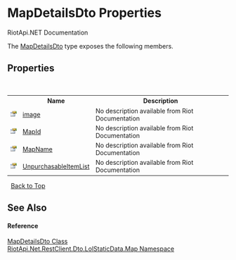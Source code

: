 # MapDetailsDto Properties
RiotApi.NET Documentation 

The <a href="f35130bd-e8eb-5fda-85c6-aff05bbe354e">MapDetailsDto</a> type exposes the following members.


## Properties
&nbsp;<table><tr><th></th><th>Name</th><th>Description</th></tr><tr><td>![Public property](media/pubproperty.gif "Public property")</td><td><a href="bca3c754-dd80-6f9a-2bac-81516e173c79">image</a></td><td>
No description available from Riot Documentation</td></tr><tr><td>![Public property](media/pubproperty.gif "Public property")</td><td><a href="46949aab-55c4-d573-b72c-a25ba9a7742f">MapId</a></td><td>
No description available from Riot Documentation</td></tr><tr><td>![Public property](media/pubproperty.gif "Public property")</td><td><a href="931bdb99-74f5-c91f-a6b6-1bbd5b522c48">MapName</a></td><td>
No description available from Riot Documentation</td></tr><tr><td>![Public property](media/pubproperty.gif "Public property")</td><td><a href="05737a18-3d34-8ecf-078d-66a9208506d3">UnpurchasableItemList</a></td><td>
No description available from Riot Documentation</td></tr></table>&nbsp;
<a href="#mapdetailsdto-properties">Back to Top</a>

## See Also


#### Reference
<a href="f35130bd-e8eb-5fda-85c6-aff05bbe354e">MapDetailsDto Class</a><br /><a href="10e6f358-4ed4-bd59-87fe-45f3750b5a90">RiotApi.Net.RestClient.Dto.LolStaticData.Map Namespace</a><br />